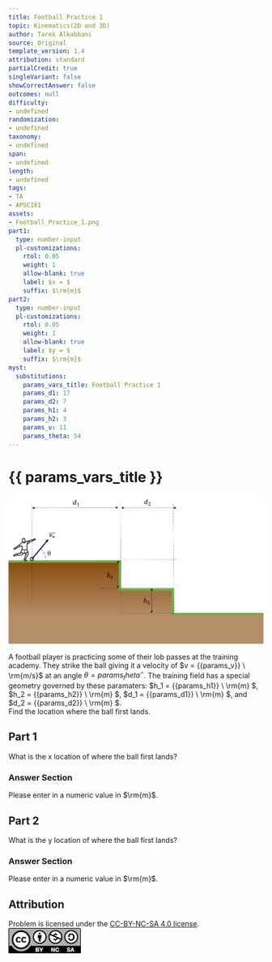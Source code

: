 ```yaml
---
title: Football Practice 1
topic: Kinematics(2D and 3D)
author: Tarek Alkabbani
source: Original
template_version: 1.4
attribution: standard
partialCredit: true
singleVariant: false
showCorrectAnswer: false
outcomes: null
difficulty:
- undefined
randomization:
- undefined
taxonomy:
- undefined
span:
- undefined
length:
- undefined
tags:
- TA
- APSC181
assets:
- Football_Practice_1.png
part1:
  type: number-input
  pl-customizations:
    rtol: 0.05
    weight: 1
    allow-blank: true
    label: $x = $
    suffix: $\rm{m}$
part2:
  type: number-input
  pl-customizations:
    rtol: 0.05
    weight: 1
    allow-blank: true
    label: $y = $
    suffix: $\rm{m}$
myst:
  substitutions:
    params_vars_title: Football Practice 1
    params_d1: 17
    params_d2: 7
    params_h1: 4
    params_h2: 3
    params_v: 11
    params_theta: 54
---
```

# {{ params_vars_title }}
<img src="Football_Practice_1.png" width=800>

A football player is practicing some of their lob passes at the training academy. They strike the ball giving it a velocity of $v = {{params_v}} \ \rm{m/s}$ at an angle $\theta  = {{params_theta}}^{\circ}$. The training field has a special geometry governed by these paramaters: $h_1 = {{params_h1}} \ \rm{m} $, $h_2 = {{params_h2}} \ \rm{m} $, $d_1 = {{params_d1}} \ \rm{m} $, and $d_2 = {{params_d2}} \ \rm{m} $.
<br>
Find the location where the ball first lands.

## Part 1

What is the x location of where the ball first lands?

### Answer Section

Please enter in a numeric value in $\rm{m}$.

## Part 2

What is the y location of where the ball first lands?

### Answer Section

Please enter in a numeric value in $\rm{m}$.

## Attribution

Problem is licensed under the [CC-BY-NC-SA 4.0 license](https://creativecommons.org/licenses/by-nc-sa/4.0/).<br> ![The Creative Commons 4.0 license requiring attribution-BY, non-commercial-NC, and share-alike-SA license.](https://raw.githubusercontent.com/firasm/bits/master/by-nc-sa.png)